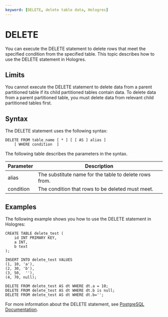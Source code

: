 ```yaml
---
keyword: [DELETE, delete table data, Hologres]
---
```


# DELETE

You can execute the DELETE statement to delete rows that meet the specified condition from the specified table. This topic describes how to use the DELETE statement in Hologres.

## Limits

You cannot execute the DELETE statement to delete data from a parent partitioned table if its child partitioned tables contain data. To delete data from a parent partitioned table, you must delete data from relevant child partitioned tables first.

## Syntax

The DELETE statement uses the following syntax:

```
DELETE FROM table_name [ * ] [ [ AS ] alias ]
    [ WHERE condition  ]
```

The following table describes the parameters in the syntax.

|Parameter|Description|
|---------|-----------|
|alias|The substitute name for the table to delete rows from.|
|condition|The condition that rows to be deleted must meet.|

## Examples

The following example shows you how to use the DELETE statement in Hologres:

```
CREATE TABLE delete_test (
    id INT PRIMARY KEY,
    a INT,
    b text 
);

INSERT INTO delete_test VALUES 
(1, 10, 'a'),
(2, 30, 'b'),
(3, 50,  ''),
(4, 70, null);

DELETE FROM delete_test AS dt WHERE dt.a = 10;
DELETE FROM delete_test AS dt WHERE dt.b is null;
DELETE FROM delete_test AS dt WHERE dt.b='';
```

For more information about the DELETE statement, see [PostgreSQL Documentation](https://www.postgresql.org/docs/10/sql-delete.html).

